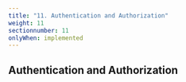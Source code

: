 ```yaml
---
title: "11. Authentication and Authorization"
weight: 11
sectionnumber: 11
onlyWhen: implemented
---
```


## Authentication and Authorization

